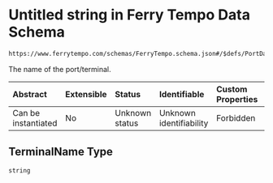 # Untitled string in Ferry Tempo Data Schema

```txt
https://www.ferrytempo.com/schemas/FerryTempo.schema.json#/$defs/PortData/properties/TerminalName
```

The name of the port/terminal.

| Abstract            | Extensible | Status         | Identifiable            | Custom Properties | Additional Properties | Access Restrictions | Defined In                                                                           |
| :------------------ | :--------- | :------------- | :---------------------- | :---------------- | :-------------------- | :------------------ | :----------------------------------------------------------------------------------- |
| Can be instantiated | No         | Unknown status | Unknown identifiability | Forbidden         | Allowed               | none                | [FerryTempo.schema.json\*](../schemas/FerryTempo.schema.json "open original schema") |

## TerminalName Type

`string`
